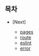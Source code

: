 ## 목차

- [Next]


  -  [pages](https://github.com/HEECHANG96/TIL/blob/main/Next/pages/pages.md)
  -  [route](https://github.com/HEECHANG96/TIL/blob/main/Next/route/route.md)
  -  [eslint](https://github.com/HEECHANG96/TIL/blob/main/Next/eslint/eslint.md)
  -  [error](https://github.com/HEECHANG96/TIL/blob/main/%EB%8B%A4%EC%9D%8C/%EC%98%A4%EB%A5%98/error.md)

